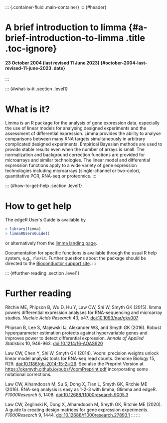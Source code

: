 ::: {.container-fluid .main-container}
::: {#header}
# A brief introduction to limma {#a-brief-introduction-to-limma .title .toc-ignore}

#### 23 October 2004 (last revised 11 June 2023) {#october-2004-last-revised-11-june-2023 .date}
:::

::: {#what-is-it .section .level1}
# What is it?

Limma is an R package for the analysis of gene expression data,
especially the use of linear models for analysing designed experiments
and the assessment of differential expression. Limma provides the
ability to analyse comparisons between many RNA targets simultaneously
in arbitrary complicated designed experiments. Empirical Bayesian
methods are used to provide stable results even when the number of
arrays is small. The normalization and background correction functions
are provided for microarrays and similar technologies. The linear model
and differential expression functions apply to a wide variety of gene
expression technologies including microarrays (single-channel or
two-color), quantitative PCR, RNA-seq or proteomics.
:::

::: {#how-to-get-help .section .level1}
# How to get help

The edgeR User's Guide is available by

``` r
> library(limma)
> limmaRUsersGuide()
```

or alternatively from the [limma landing
page](https://bioconductor.org/packages/limma).

Documentation for specific functions is available through the usual R
help system, e.g., `?lmFit`. Further questions about the package should
be directed to the [Bioconductor support
site](https://support.bioconductor.org).
:::

::: {#further-reading .section .level1}
# Further reading

Ritchie ME, Phipson B, Wu D, Hu Y, Law CW, Shi W, Smyth GK (2015). limma
powers differential expression analyses for RNA-sequencing and
microarray studies. *Nucleic Acids Research* 43, e47.
[doi:10.1093/nar/gkv007](https://doi.org/10.1093/nar/gkv007)

Phipson B, Lee S, Majewski IJ, Alexander WS, and Smyth GK (2016). Robust
hyperparameter estimation protects against hypervariable genes and
improves power to detect differential expression. *Annals of Applied
Statistics* 10, 946-963. [doi:10.1214/16-AOAS920](10.1214/16-AOAS920)

Law CW, Chen Y, Shi W, Smyth GK (2014). Voom: precision weights unlock
linear model analysis tools for RNA-seq read counts. Genome Biology 15,
R29.
[doi:10.1186/gb-2014-15-2-r29](https://doi.org/10.1186/gb-2014-15-2-r29).
See also the Preprint Version at
<https://gksmyth.github.io/pubs/VoomPreprint.pdf> incorporating some
notational corrections.

Law CW, Alhamdoosh M, Su S, Dong X, Tian L, Smyth GK, Ritchie ME (2016).
RNA-seq analysis is easy as 1-2-3 with limma, Glimma and edgeR.
*F1000Research* 5, 1408.
[doi:10.12688/f1000research.9005.3](https://doi.org/10.12688/f1000research.9005.3)

Law CW, Zeglinski K, Dong X, Alhamdoosh M, Smyth GK, Ritchie ME (2020).
A guide to creating design matrices for gene expression experiments.
*F1000Research* 9, 1444.
[doi:10.12688/f1000research.27893.1](https://doi.org/10.12688/f1000research.27893.1)
:::
:::
